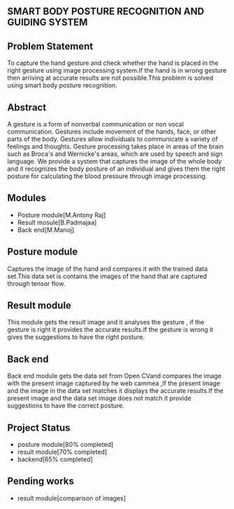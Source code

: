 ## SMART BODY POSTURE RECOGNITION AND GUIDING SYSTEM 

## Problem Statement
  To capture the hand gesture and check whether the hand is placed in the right gesture using image processing system.If the hand is in wrong gesture then arriving at accurate
results are not possible.This problem is solved using smart body posture recognition.
## Abstract
  A gesture is a form of nonverbal communication or non vocal communication. Gestures include movement of the hands, face, or other parts of the
body. Gestures allow individuals to communicate a variety of feelings and thoughts. Gesture processing takes place in areas of the brain such as Broca's and
Wernicke's areas, which are used by speech and sign language. We provide a system that captures the image of the whole body and it recognizes the body
posture of an individual and gives them the right posture for calculating the blood pressure through image processing.
## Modules
- Posture module[M.Antony Raj]
- Result mosule[B.Padmajaa]
- Back end[M.Manoj]
## Posture module
  Captures the image of the hand and compares it with the trained data set.This data set is contains the images of the hand that are captured through tensor flow.
## Result module
  This module gets the result image and it analyses the gesture , if the gesture is right it provides the accurate results.If the gesture is wrong it gives the suggestions to have the right posture.
## Back end
  Back end module gets the data set from Open CVand compares the image with the present  image captured by he web cammea ,If the present image and the image in the data set matches it displays  the accurate results.If the present image and the data set image does not match it provide suggestions to have the correct posture.
 ## Project Status
 - posture module[80% completed]
 - result module[70% completed]
 - backend[65% completed]
 ## Pending works
 - result module[comparison of images]
